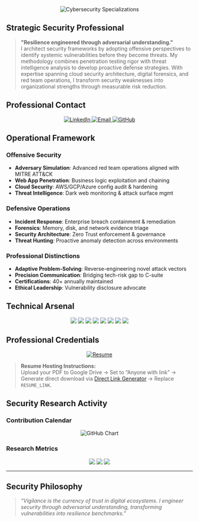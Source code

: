 <!-- Animated Typing Header -->
<div align="center">
  <img src="https://readme-typing-svg.demolab.com?font=Fira+Code&size=32&duration=2800&pause=800&color=8B0000&center=true&vCenter=true&width=680&lines=SECURITY+ARCHITECT;THREAT+HUNTER;INCIDENT+COMMANDER;VULNERABILITY+RESEARCHER" alt="Cybersecurity Specializations">
</div>

## Strategic Security Professional  
> **"Resilience engineered through adversarial understanding."**  
I architect security frameworks by adopting offensive perspectives to identify systemic vulnerabilities before they become threats. My methodology combines penetration testing rigor with threat intelligence analysis to develop proactive defense strategies. With expertise spanning cloud security architecture, digital forensics, and red team operations, I transform security weaknesses into organizational strengths through measurable risk reduction.

## Professional Contact
<p align="center">
  <a href="https://linkedin.com/in/arav1nd4n">
    <img src="https://img.shields.io/badge/STRATEGIC_CONSULTATION-8B0000?style=for-the-badge&logo=linkedin&logoColor=white" alt="LinkedIn">
  </a>
  <a href="mailto:your_email@protonmail.com">
    <img src="https://img.shields.io/badge/SECURE_CORRESPONDENCE-8B0000?style=for-the-badge&logo=protonmail&logoColor=white" alt="Email">
  </a>
  <a href="https://github.com/arav1nd4n">
    <img src="https://img.shields.io/badge/RESEARCH_PORTFOLIO-8B0000?style=for-the-badge&logo=github&logoColor=white" alt="GitHub">
  </a>
</p>

## Operational Framework

### Offensive Security
- **Adversary Simulation**: Advanced red team operations aligned with MITRE ATT&CK  
- **Web App Penetration**: Business logic exploitation and chaining  
- **Cloud Security**: AWS/GCP/Azure config audit & hardening  
- **Threat Intelligence**: Dark web monitoring & attack surface mgmt  

### Defensive Operations
- **Incident Response**: Enterprise breach containment & remediation  
- **Forensics**: Memory, disk, and network evidence triage  
- **Security Architecture**: Zero Trust enforcement & governance  
- **Threat Hunting**: Proactive anomaly detection across environments  

### Professional Distinctions
- **Adaptive Problem-Solving**: Reverse-engineering novel attack vectors  
- **Precision Communication**: Bridging tech-risk gap to C-suite  
- **Certifications**: 40+ annually maintained  
- **Ethical Leadership**: Vulnerability disclosure advocate  

## Technical Arsenal
<p align="center">
  <img src="https://img.shields.io/badge/PYTHON_Automation-8B0000?style=for-the-badge&logo=python" />
  <img src="https://img.shields.io/badge/BASH_Orchestration-8B0000?style=for-the-badge&logo=gnu-bash" />
  <img src="https://img.shields.io/badge/KUBERNETES_Security-8B0000?style=for-the-badge&logo=kubernetes" />
  <img src="https://img.shields.io/badge/TERRAFORM_IaC-8B0000?style=for-the-badge&logo=terraform" />
  <img src="https://img.shields.io/badge/BURP_SUITE_Pro-8B0000?style=for-the-badge&logo=burpsuite" />
  <img src="https://img.shields.io/badge/METASPLOIT_Framework-8B0000?style=for-the-badge&logo=metasploit" />
  <img src="https://img.shields.io/badge/WIRESHARK_Forensics-8B0000?style=for-the-badge&logo=wireshark" />
  <img src="https://img.shields.io/badge/SPLUNK_Analytics-8B0000?style=for-the-badge&logo=splunk" />
</p>

## Professional Credentials
<p align="center">
  <a href="RESUME_LINK">
    <img src="https://img.shields.io/badge/DOWNLOAD_COMPREHENSIVE_CV-8B0000?style=for-the-badge" alt="Resume">
  </a>
</p>

> **Resume Hosting Instructions:**  
> Upload your PDF to Google Drive → Set to “Anyone with link” → Generate direct download via [Direct Link Generator](https://www.wonderplugin.com/online-tools/google-drive-direct-link-generator/) → Replace `RESUME_LINK`.

## Security Research Activity

### Contribution Calendar
<p align="center">
  <img src="https://ghchart.rshah.org/8B0000/arav1nd4n" alt="GitHub Chart">
</p>

### Research Metrics
<p align="center">
  <img src="https://github-readme-stats.vercel.app/api?username=arav1nd4n&show_icons=true&title_color=8B0000&text_color=ffffff&icon_color=8B0000&bg_color=0d1117&hide_border=true&include_all_commits=true&count_private=true" />
  <img src="https://github-readme-stats.vercel.app/api/top-langs/?username=arav1nd4n&layout=compact&title_color=8B0000&text_color=ffffff&bg_color=0d1117&hide_border=true&langs_count=8" />
  <img src="https://github-readme-streak-stats.herokuapp.com/?user=arav1nd4n&theme=dark&background=0d1117&ring=8B0000&fire=8B0000&currStreakLabel=ffffff&sideNums=ffffff&sideLabels=ffffff&dates=888888&border=8B0000" />
</p>

---

## Security Philosophy
> *“Vigilance is the currency of trust in digital ecosystems. I engineer security through adversarial understanding, transforming vulnerabilities into resilience benchmarks.”*
